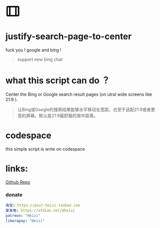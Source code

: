 ![material-icon-width-wide](logo.png)
# justify-search-page-to-center
fuck you ! google and bing !
> support new bing chat

# what this script can do ？
Center the Bing or Google search result pages (on utral wide screens like 21:9 ).
> 让Bing或Google的搜索结果能够水平移动左宽距，也至于适配21:9或者更宽的屏幕。默认是21:9最舒服的居中距离。

# codespace
this simple script is write on codespace

# links:
[Github Repo](https://github.com/ElisaMin/justify-search-page-to-center)

### donate
```yml
淘宝: https://post-heizi.taobao.com
爱发电: https://afdian.net/@heizi
patreon: "Heizi"
liberapay: "Heizi"
```
